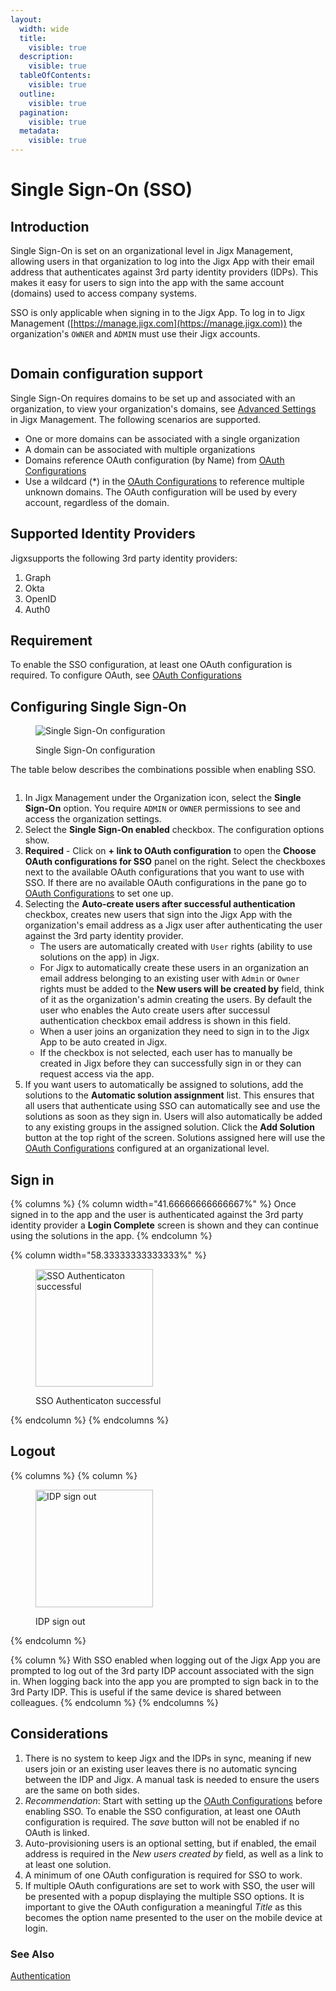 ```yaml
---
layout:
  width: wide
  title:
    visible: true
  description:
    visible: true
  tableOfContents:
    visible: true
  outline:
    visible: true
  pagination:
    visible: true
  metadata:
    visible: true
---
```


# Single Sign-On (SSO)

## Introduction

Single Sign-On is set on an organizational level in Jigx Management, allowing users in that organization to log into the Jigx App with their email address that authenticates against 3rd party identity providers (IDPs). This makes it easy for users to sign into the app with the same account (domains) used to access company systems.

SSO is only applicable when signing in to the Jigx App. To log in to Jigx Management ([https://manage.jigx.com](https://manage.jigx.com)) the organization's `OWNER` and `ADMIN` must use their Jigx accounts.

<figure><img src="../../.gitbook/assets/SSO (1).gif" alt=""><figcaption></figcaption></figure>

## Domain configuration support

Single Sign-On requires domains to be set up and associated with an organization, to view your organization's domains, see [Advanced Settings](organization-settings.md) in Jigx Management. The following scenarios are supported.

* One or more domains can be associated with a single organization
* A domain can be associated with multiple organizations
* Domains reference OAuth configuration (by Name) from [OAuth Configurations](oauth-configurations.md)
* Use a wildcard (\*) in the [OAuth Configurations](oauth-configurations.md) to reference multiple unknown domains. The OAuth configuration will be used by every account, regardless of the domain.

## Supported Identity Providers

Jigxsupports the following 3rd party identity providers:

1. Graph
2. Okta
3. OpenID
4. Auth0

## Requirement

To enable the SSO configuration, at least one OAuth configuration is required. To configure OAuth, see [OAuth Configurations](oauth-configurations.md)

## Configuring Single Sign-On

<figure><img src="../../.gitbook/assets/SSOConfigL.png" alt="Single Sign-On configuration"><figcaption><p>Single Sign-On configuration</p></figcaption></figure>

The table below describes the combinations possible when enabling SSO.

<figure><img src="../../.gitbook/assets/SSOTablev2.png" alt=""><figcaption></figcaption></figure>

1. In Jigx Management under the Organization icon, select the **Single Sign-On** option. You require `ADMIN` or `OWNER` permissions to see and access the organization settings.
2. Select the **Single Sign-On enabled** checkbox. The configuration options show.
3. **Required** - Click on **+ link to OAuth configuration** to open the **Choose OAuth configurations for SSO** panel on the right. Select the checkboxes next to the available OAuth configurations that you want to use with SSO. If there are no available OAuth configurations in the pane go to [OAuth Configurations](oauth-configurations.md) to set one up.
4. Selecting the **Auto-create users after successful authentication** checkbox, creates new users that sign into the Jigx App with the organization's email address as a Jigx user after authenticating the user against the 3rd party identity provider.
   * The users are automatically created with `User` rights (ability to use solutions on the app) in Jigx.
   * For Jigx to automatically create these users in an organization an email address belonging to an existing user with `Admin` or `Owner` rights must be added to the **New users will be created by** field, think of it as the organization's admin creating the users. By default the user who enables the Auto create users after successul authentication checkbox email address is shown in this field.
   * When a user joins an organization they need to sign in to the Jigx App to be auto created in Jigx.
   * If the checkbox is not selected, each user has to manually be created in Jigx before they can successfully sign in or they can request access via the app.
5. If you want users to automatically be assigned to solutions, add the solutions to the **Automatic solution assignment** list. This ensures that all users that authenticate using SSO can automatically see and use the solutions as soon as they sign in. Users will also automatically be added to any existing groups in the assigned solution. Click the **Add Solution** button at the top right of the screen. Solutions assigned here will use the [OAuth Configurations](oauth-configurations.md) configured at an organizational level.

## Sign in

{% columns %}
{% column width="41.66666666666667%" %}
Once signed in to the app and the user is authenticated against the 3rd party identity provider a **Login Complete** screen is shown and they can continue using the solutions in the app.
{% endcolumn %}

{% column width="58.33333333333333%" %}
<figure><img src="../../.gitbook/assets/OAuthVerify.PNG" alt="SSO Authenticaton successful" width="188"><figcaption><p>SSO Authenticaton successful</p></figcaption></figure>
{% endcolumn %}
{% endcolumns %}

## Logout

{% columns %}
{% column %}
<figure><img src="../../.gitbook/assets/SSO-logout.PNG" alt="IDP sign out" width="188"><figcaption><p>IDP sign out</p></figcaption></figure>
{% endcolumn %}

{% column %}
With SSO enabled when logging out of the Jigx App you are prompted to log out of the 3rd party IDP account associated with the sign in. When logging back into the app you are prompted to sign back in to the 3rd Party IDP. This is useful if the same device is shared between colleagues.
{% endcolumn %}
{% endcolumns %}

## Considerations

1. There is no system to keep Jigx and the IDPs in sync, meaning if new users join or an existing user leaves there is no automatic syncing between the IDP and Jigx. A manual task is needed to ensure the users are the same on both sides.
2. _Recommendation_: Start with setting up the [OAuth Configurations](oauth-configurations.md) before enabling SSO. To enable the SSO configuration, at least one OAuth configuration is required. The _save_ button will not be enabled if no OAuth is linked.
3. Auto-provisioning users is an optional setting, but if enabled, the email address is required in the _New users created by_ field, as well as a link to at least one solution.
4. A minimum of one OAuth configuration is required for SSO to work.
5. If multiple OAuth configurations are set to work with SSO, the user will be presented with a popup displaying the multiple SSO options. It is important to give the OAuth configuration a meaningful _Title_ as this becomes the option name presented to the user on the mobile device at login.

### See Also

[Authentication](<../../Understanding the basics/Authentication.md>)
